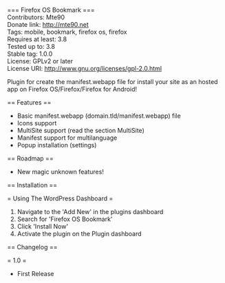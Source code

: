 === Firefox OS Bookmark ===  
Contributors: Mte90  
Donate link: http://mte90.net  
Tags: mobile, bookmark, firefox os, firefox  
Requires at least: 3.8  
Tested up to: 3.8  
Stable tag: 1.0.0  
License: GPLv2 or later  
License URI: http://www.gnu.org/licenses/gpl-2.0.html  

Plugin for create the manifest.webapp file for install your site as an hosted app on Firefox OS/Firefox/Firefox for Android!

== Features ==

* Basic manifest.webapp (domain.tld/manifest.webapp) file
* Icons support
* MultiSite support (read the section MultiSite)
* Manifest support for multilanguage
* Popup installation (settings)

== Roadmap ==

* New magic unknown features!

== Installation ==

= Using The WordPress Dashboard =

1. Navigate to the 'Add New' in the plugins dashboard
2. Search for 'Firefox OS Bookmark'
3. Click 'Install Now'
4. Activate the plugin on the Plugin dashboard

== Changelog ==

= 1.0 =
* First Release
